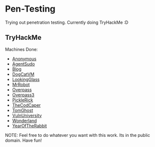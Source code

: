 # Pen-Testing
Trying out penetration testing. Currently doing TryHackMe :D

## TryHackMe
Machines Done:

- [Anonymous](./TryHackMe/Anonymous.md)
- [AgentSudo](./TryHackMe/AgentSudo.md)
- [Blog](./TryHackMe/Blog.md)
- [DogCatVM](./TryHackMe/DogCatVM.md)
- [LookingGlass](./TryHackMe/LookingGlass.md)
- [MrRobot](./TryHackMe/MrRobot.md)
- [Overpass](./TryHackMe/Overpass.md)
- [Overpass3](./TryHackMe/Overpass3.md)
- [PickleRick](./TryHackMe/PickleRick.md)
- [TheCodCaper](./TryHackMe/TheCodCaper.md)
- [TomGhost](./TryHackMe/TomGhost.md)
- [VulnUniversity](./TryHackMe/VulnUniversity.md)
- [Wonderland](./TryHackMe/Wonderland.md)
- [YearOfTheRabbit](./TryHackMe/YearOfTheRabbit.md)

NOTE: Feel free to do whatever you want with this work. Its in the public domain. Have fun!
